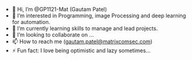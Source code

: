 - 👋 Hi, I’m @GP1121-Mat (Gautam Patel)
- 👀 I’m interested in Programming, image Processing and deep learning for automation.
- 🌱 I’m currently learning skills to manage and lead projects.
- 💞️ I’m looking to collaborate on ...
- 📫 How to reach me (gautam.patel@matrixcomsec.com)
- ⚡ Fun fact: I love being optimistic and lazy sometimes...

<!---
GP1121-Mat/GP1121-Mat is a ✨ special ✨ repository because its `README.md` (this file) appears on your GitHub profile.
You can click the Preview link to take a look at your changes.
--->
